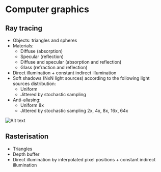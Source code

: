 Computer graphics
=================
Ray tracing
-----------
- Objects: triangles and spheres
- Materials:
    - Diffuse (absorption)
    - Specular (reflection)
    - Diffuse and specular (absorption and reflection)
    - Glass (refraction and reflection)
- Direct illumination + constant indirect illumination
- Soft shadows (NxN light sources) according to the following light sources distribution:
    - Uniform
    - Jittered by stochastic sampling
- Anti-aliasing:
    - Uniform 8x
    - Jittered by stochastic sampling 2x, 4x, 8x, 16x, 64x

![Alt text](raytracing/cornell_box_m.png?raw=true "Cornell Box")

Rasterisation
-------------
- Triangles
- Depth buffer
- Direct illumination by interpolated pixel positions + constant indirect illumination
